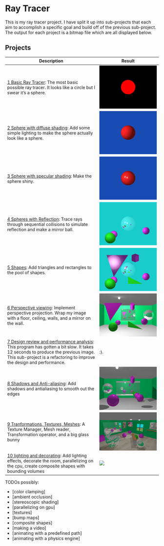 # Ray Tracer
This is my ray tracer project. I have split it up into sub-projects that each aim to accomplish a specific goal and build off of the previous sub-project. The output for each project is a bitmap file which are all displayed below. 

## Projects
| Description   | Result   
|---|---
| [1 Basic Ray Tracer](1-Basic_Ray_Tracer/README.md): The most basic possible ray tracer. It looks like a circle but I swear it’s a sphere.    | ![](/1-Basic_Ray_Tracer/tracer/image.bmp)    
| [2 Sphere with diffuse shading](2-Diffuse_Lighting/README.md): Add some simple lighting to make the sphere actually look like a sphere.    | ![](/2-Diffuse_Lighting/tracer/image.bmp)    
[3 Sphere with specular shading](3-Specular_Lighting/README.md): Make the sphere shiny.    | ![](/3-Specular_Lighting/tracer/image.bmp)    
[4 Spheres with Reflection](04-Reflection/README.md): Trace rays through sequential collisions to simulate reflection and make a mirror ball.    | ![](/04-Reflection/tracer/image.bmp)    
[5 Shapes](05-Shapes/README.md): Add triangles and rectangles to the pool of shapes.    | ![](/05-Shapes/tracer/image.bmp)     
[6 Perspective viewing](06-Perspective/README.md): Implement perspective projection.  Wrap my image with a floor, ceiling, walls, and a mirror on the wall.    | ![](/06-Perspective/tracer/image.bmp)    
 [7 Design review and performance analysis](07-Perf_and_design/README.md): This program has gotten a bit slow. It takes 12 seconds to produce the previous image. This sub-project is a refactoring to improve the design and performance.    | :).    
[8 Shadows and Anti-aliasing](08-Shadows_Antialiasing/README.md):  Add shadows and antialiasing to smooth out the edges  | ![](/08-Shadows_Antialiasing/tracer/image.bmp)    
[9 Tranformations, Textures, Meshes](09-Textures_Transforms/README.md): A Texture Manager, Mesh reader, Transformation operator, and a big glass bunny   | ![](/09-Textures_Transforms/image.bmp) 
[10 lighting and decorating](RayTracer/README.md): Add lighting effects, decorate the room, parallelizing on the cpu, create composite shapes with bounding volumes  | ![](/RayTracer/image.bmp) 

TODOs possibly:

* [color clamping]
* [ambient occlusion]
* [stereoscopic shading]
* [parallelizing on gpu]
* [textures]
* [bump maps]
* [composite shapes]
* [making a video]
* [animating with a predefined path]
* [animating with a physics engine]
